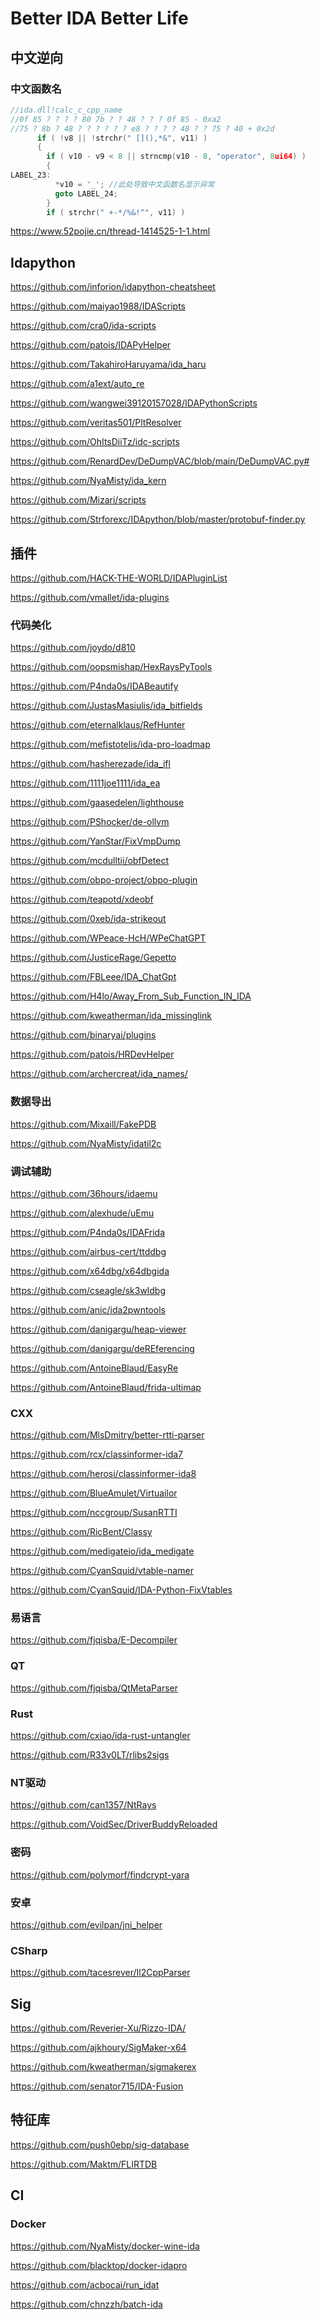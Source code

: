 # Better IDA Better Life







## 中文逆向

### 中文函数名

```c++
//ida.dll!calc_c_cpp_name
//0f 85 ? ? ? ? 80 7b ? ? 48 ? ? ? 0f 85 - 0xa2
//75 ? 8b ? 48 ? ? ? ? ? ? e8 ? ? ? ? 48 ? ? 75 ? 40 + 0x2d
      if ( !v8 || !strchr(" [](),*&", v11) )
      {
        if ( v10 - v9 < 8 || strncmp(v10 - 8, "operator", 8ui64) )
        {
LABEL_23:
          *v10 = '_'; //此处导致中文函数名显示异常
          goto LABEL_24;
        }
        if ( strchr(" +-*/%&!^", v11) )
```

https://www.52pojie.cn/thread-1414525-1-1.html



## Idapython

https://github.com/inforion/idapython-cheatsheet

https://github.com/maiyao1988/IDAScripts

https://github.com/cra0/ida-scripts

https://github.com/patois/IDAPyHelper

https://github.com/TakahiroHaruyama/ida_haru

https://github.com/a1ext/auto_re

https://github.com/wangwei39120157028/IDAPythonScripts

https://github.com/veritas501/PltResolver

https://github.com/OhItsDiiTz/idc-scripts

https://github.com/RenardDev/DeDumpVAC/blob/main/DeDumpVAC.py#

https://github.com/NyaMisty/ida_kern

https://github.com/Mizari/scripts

https://github.com/Strforexc/IDApython/blob/master/protobuf-finder.py

## 插件

https://github.com/HACK-THE-WORLD/IDAPluginList

https://github.com/vmallet/ida-plugins

### 代码美化

https://github.com/joydo/d810

https://github.com/oopsmishap/HexRaysPyTools

https://github.com/P4nda0s/IDABeautify

https://github.com/JustasMasiulis/ida_bitfields

https://github.com/eternalklaus/RefHunter

https://github.com/mefistotelis/ida-pro-loadmap

https://github.com/hasherezade/ida_ifl

https://github.com/1111joe1111/ida_ea

https://github.com/gaasedelen/lighthouse

https://github.com/PShocker/de-ollvm

https://github.com/YanStar/FixVmpDump

https://github.com/mcdulltii/obfDetect

https://github.com/obpo-project/obpo-plugin

https://github.com/teapotd/xdeobf

https://github.com/0xeb/ida-strikeout

https://github.com/WPeace-HcH/WPeChatGPT

https://github.com/JusticeRage/Gepetto

https://github.com/FBLeee/IDA_ChatGpt

https://github.com/H4lo/Away_From_Sub_Function_IN_IDA

https://github.com/kweatherman/ida_missinglink

https://github.com/binaryai/plugins

https://github.com/patois/HRDevHelper

https://github.com/archercreat/ida_names/

### 数据导出

https://github.com/Mixaill/FakePDB

https://github.com/NyaMisty/idatil2c

### 调试辅助

https://github.com/36hours/idaemu

https://github.com/alexhude/uEmu

https://github.com/P4nda0s/IDAFrida

https://github.com/airbus-cert/ttddbg

https://github.com/x64dbg/x64dbgida

https://github.com/cseagle/sk3wldbg

https://github.com/anic/ida2pwntools

https://github.com/danigargu/heap-viewer

https://github.com/danigargu/deREferencing

https://github.com/AntoineBlaud/EasyRe

https://github.com/AntoineBlaud/frida-ultimap

### CXX

https://github.com/MlsDmitry/better-rtti-parser

https://github.com/rcx/classinformer-ida7

https://github.com/herosi/classinformer-ida8

https://github.com/BlueAmulet/Virtuailor

https://github.com/nccgroup/SusanRTTI

https://github.com/RicBent/Classy

https://github.com/medigateio/ida_medigate

https://github.com/CyanSquid/vtable-namer

https://github.com/CyanSquid/IDA-Python-FixVtables

### 易语言

https://github.com/fjqisba/E-Decompiler

### QT

https://github.com/fjqisba/QtMetaParser

### Rust

https://github.com/cxiao/ida-rust-untangler

https://github.com/R33v0LT/rlibs2sigs

### NT驱动

https://github.com/can1357/NtRays

https://github.com/VoidSec/DriverBuddyReloaded

### 密码

https://github.com/polymorf/findcrypt-yara

### 安卓

https://github.com/evilpan/jni_helper

### CSharp

https://github.com/tacesrever/Il2CppParser

## Sig

https://github.com/Reverier-Xu/Rizzo-IDA/

https://github.com/ajkhoury/SigMaker-x64

https://github.com/kweatherman/sigmakerex

https://github.com/senator715/IDA-Fusion

## 特征库

https://github.com/push0ebp/sig-database

https://github.com/Maktm/FLIRTDB

## CI

### Docker

https://github.com/NyaMisty/docker-wine-ida

https://github.com/blacktop/docker-idapro

https://github.com/acbocai/run_idat

https://github.com/chnzzh/batch-ida